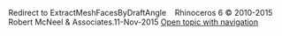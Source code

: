 ---
---

Redirect to ExtractMeshFacesByDraftAngle&#160;
&#160;
Rhinoceros 6 © 2010-2015 Robert McNeel &amp; Associates.11-Nov-2015
 [Open topic with navigation](extractmeshfacesbydraftangle.html) 

